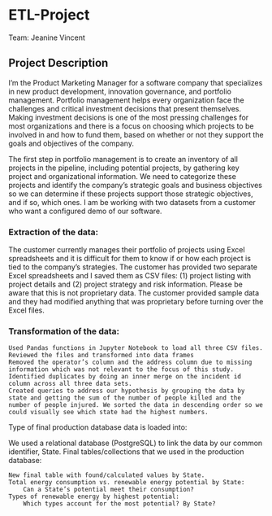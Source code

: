 # ETL-Project

Team: Jeanine Vincent

## Project Description
I’m the Product Marketing Manager for a software company that specializes in new product development, innovation governance, and portfolio management. Portfolio management helps every organization face the challenges and critical investment decisions that present themselves. Making investment decisions is one of the most pressing challenges for most organizations and there is a focus on choosing which projects to be involved in and how to fund them, based on whether or not they support the goals and objectives of the company.

The first step in portfolio management is to create an inventory of all projects in the pipeline, including potential projects, by gathering key project and organizational information. We need to categorize these projects and identify the company’s strategic goals and business objectives so we can determine if these projects support those strategic objectives, and if so, which ones. I am be working with two datasets from a customer who want a configured demo of our software. 

### Extraction of the data:

The customer currently manages their portfolio of projects using Excel spreadsheets and it is difficult for them to know if or how each project is tied to the company’s strategies. The customer has provided two separate Excel spreadsheets and I saved them as CSV files: (1) project listing with project details and (2) project strategy and risk information. Please be aware that this is not proprietary data. The customer provided sample data and they had modified anything that was proprietary before turning over the Excel files.

### Transformation of the data:


    Used Pandas functions in Jupyter Notebook to load all three CSV files.
    Reviewed the files and transformed into data frames
    Removed the operator’s column and the address column due to missing information which was not relevant to the focus of this study.
    Identified duplicates by doing an inner merge on the incident id column across all three data sets.
    Created queries to address our hypothesis by grouping the data by state and getting the sum of the number of people killed and the number of people injured. We sorted the data in descending order so we could visually see which state had the highest numbers.

Type of final production database data is loaded into:

We used a relational database (PostgreSQL) to link the data by our common identifier, State.
Final tables/collections that we used in the production database:

    New final table with found/calculated values by State.
    Total energy consumption vs. renewable energy potential by State:
        Can a State’s potential meet their consumption?
    Types of renewable energy by highest potential:
        Which types account for the most potential? By State?

